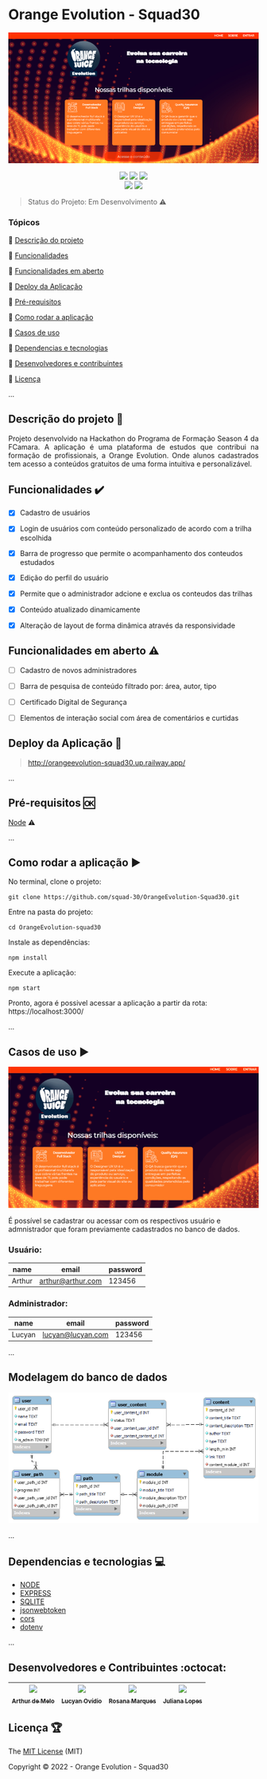 <h1>Orange Evolution - Squad30</h1> 

<p align="center">
  <img src="./docs/projeto.png"/>
</p>

<p align="center">
  <img src="https://img.shields.io/badge/Node.js-43853D?style=for-the-badge&logo=node.js&logoColor=white"/>
  <img src="https://img.shields.io/badge/Express.js-404D59?style=for-the-badge"/>
  <img src="https://img.shields.io/badge/SQLite-07405E?style=for-the-badge&logo=sqlite&logoColor=white"/><br>
  <img src="http://img.shields.io/static/v1?label=License&message=MIT&color=green&style=for-the-badge"/>
  <img src="http://img.shields.io/static/v1?label=STATUS&message=EM%20DESENVOLVIMENTO&color=RED&style=for-the-badge"/>
</p>

> Status do Projeto:  Em Desenvolvimento :warning:

### Tópicos 

:small_blue_diamond: [Descrição do projeto](#descrição-do-projeto-page_with_curl)

:small_blue_diamond: [Funcionalidades](#funcionalidades-heavy_check_mark)

:small_blue_diamond: [Funcionalidades em aberto](#funcionalidades-em-aberto-warning)

:small_blue_diamond: [Deploy da Aplicação](#deploy-da-aplicação-dash)

:small_blue_diamond: [Pré-requisitos](#pré-requisitos-ok)

:small_blue_diamond: [Como rodar a aplicação](#como-rodar-a-aplicação-arrow_forward)

:small_blue_diamond: [Casos de uso](#casos-de-uso-arrow_forward)

:small_blue_diamond: [Dependencias e tecnologias](#dependencias-e-tecnologias-computer)

:small_blue_diamond: [Desenvolvedores e contribuintes](#desenvolvedores-e-contribuintes-octocat) 

:small_blue_diamond: [Licença](#licença-trophy)

... 

## Descrição do projeto :page_with_curl: 

<p align="justify">
  Projeto desenvolvido na Hackathon do Programa de Formação Season 4 da FCamara. A aplicação é uma plataforma de estudos que contribui na formação de profissionais, a Orange Evolution. Onde alunos cadastrados tem acesso a conteúdos gratuitos de uma forma intuitiva e personalizável. 
</p>

## Funcionalidades :heavy_check_mark:

- [X] Cadastro de usuários
- [X] Login de usuários com conteúdo personalizado de acordo com a trilha escolhida
- [X] Barra de progresso que permite o acompanhamento dos conteudos estudados 
- [X] Edição do perfil do usuário
- [X] Permite que o administrador adcione e exclua os conteudos das trilhas
- [X] Conteúdo atualizado dinamicamente
- [X] Alteração de layout de forma dinâmica através da responsividade


## Funcionalidades em aberto :warning:

- [ ] Cadastro de novos administradores
- [ ] Barra de pesquisa de conteúdo filtrado por: área, autor, tipo
- [ ] Certificado Digital de Segurança
- [ ] Elementos de interação social com área de comentários e curtidas


## Deploy da Aplicação :dash:

> http://orangeevolution-squad30.up.railway.app/

... 

## Pré-requisitos :ok:

[Node](https://nodejs.org/en/download/) :warning: 

...

## Como rodar a aplicação :arrow_forward:

No terminal, clone o projeto: 

```
git clone https://github.com/squad-30/OrangeEvolution-Squad30.git
```
Entre na pasta do projeto: 

```
cd OrangeEvolution-squad30
```
Instale as dependências: 

```
npm install
```
Execute a aplicação: 

```
npm start
```
Pronto, agora é possivel acessar a aplicação a partir da rota: https://localhost:3000/

... 

## Casos de uso :arrow_forward:

<img src="./docs/projeto.gif" />

É possível se cadastrar ou acessar com os respectivos usuário e admnistrador que foram previamente cadastrados no banco de dados.

### Usuário: 

|name|email|password|
| -------- |-------- |-------- |
|Arthur|arthur@arthur.com|123456|

### Administrador: 

|name|email|password|
| -------- |-------- |-------- |
|Lucyan|lucyan@lucyan.com|123456|

...

## Modelagem do banco de dados

<img src="./docs/img/database-diagram.png" />

... 

## Dependencias e tecnologias :computer:

- [NODE](https://nodejs.org/en/)
- [EXPRESS](https://expressjs.com/pt-br/)
- [SQLITE](https://www.sqlite.org/index.html)
- [jsonwebtoken](https://www.npmjs.com/package/jsonwebtoken)
- [cors](https://www.npmjs.com/package/cors)
- [dotenv](https://www.npmjs.com/package/dotenv)

...

## Desenvolvedores e Contribuintes :octocat:

| [<img src="https://avatars.githubusercontent.com/u/88115781?v=4" width=115><br><sub>Arthur de Melo</sub>](https://github.com/artdemelo) |  [<img src="https://avatars.githubusercontent.com/u/106949997?v=4" width=115><br><sub>Lucyan Ovídio</sub>](https://github.com/lucyanovidio) |  [<img src="https://avatars.githubusercontent.com/u/117302308?v=4" width=115><br><sub>Rosana Marques</sub>](https://github.com/rosanadeveloper) |  [<img src="https://media-exp1.licdn.com/dms/image/C4E03AQG7T8ev1lBF1A/profile-displayphoto-shrink_800_800/0/1516673087717?e=1674086400&v=beta&t=8iLeX4sXaURp7RYKwuMQuPlqi2WCS0gQVylONn3gaN4" width=115><br><sub>Juliana Lopes</sub>](https://www.linkedin.com/in/julianalopesco/) |
| :---: | :---: | :---: | :---: 

## Licença :trophy:

The [MIT License](./LICENSE) (MIT)

Copyright :copyright: 2022 - Orange Evolution - Squad30
